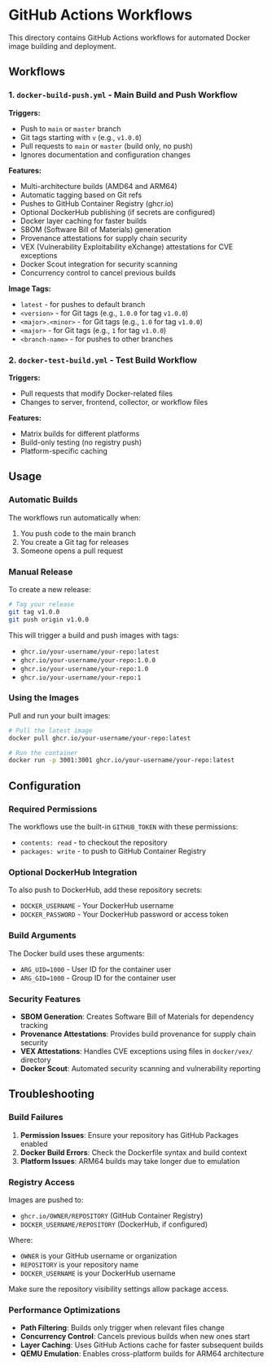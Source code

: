 # GitHub Actions Workflows

This directory contains GitHub Actions workflows for automated Docker image building and deployment.

## Workflows

### 1. `docker-build-push.yml` - Main Build and Push Workflow

**Triggers:**
- Push to `main` or `master` branch
- Git tags starting with `v` (e.g., `v1.0.0`)
- Pull requests to `main` or `master` (build only, no push)
- Ignores documentation and configuration changes

**Features:**
- Multi-architecture builds (AMD64 and ARM64)
- Automatic tagging based on Git refs
- Pushes to GitHub Container Registry (ghcr.io)
- Optional DockerHub publishing (if secrets are configured)
- Docker layer caching for faster builds
- SBOM (Software Bill of Materials) generation
- Provenance attestations for supply chain security
- VEX (Vulnerability Exploitability eXchange) attestations for CVE exceptions
- Docker Scout integration for security scanning
- Concurrency control to cancel previous builds

**Image Tags:**
- `latest` - for pushes to default branch
- `<version>` - for Git tags (e.g., `1.0.0` for tag `v1.0.0`)
- `<major>.<minor>` - for Git tags (e.g., `1.0` for tag `v1.0.0`)
- `<major>` - for Git tags (e.g., `1` for tag `v1.0.0`)
- `<branch-name>` - for pushes to other branches

### 2. `docker-test-build.yml` - Test Build Workflow

**Triggers:**
- Pull requests that modify Docker-related files
- Changes to server, frontend, collector, or workflow files

**Features:**
- Matrix builds for different platforms
- Build-only testing (no registry push)
- Platform-specific caching

## Usage

### Automatic Builds

The workflows run automatically when:
1. You push code to the main branch
2. You create a Git tag for releases
3. Someone opens a pull request

### Manual Release

To create a new release:

```bash
# Tag your release
git tag v1.0.0
git push origin v1.0.0
```

This will trigger a build and push images with tags:
- `ghcr.io/your-username/your-repo:latest`
- `ghcr.io/your-username/your-repo:1.0.0`
- `ghcr.io/your-username/your-repo:1.0`
- `ghcr.io/your-username/your-repo:1`

### Using the Images

Pull and run your built images:

```bash
# Pull the latest image
docker pull ghcr.io/your-username/your-repo:latest

# Run the container
docker run -p 3001:3001 ghcr.io/your-username/your-repo:latest
```

## Configuration

### Required Permissions

The workflows use the built-in `GITHUB_TOKEN` with these permissions:
- `contents: read` - to checkout the repository
- `packages: write` - to push to GitHub Container Registry

### Optional DockerHub Integration

To also push to DockerHub, add these repository secrets:
- `DOCKER_USERNAME` - Your DockerHub username
- `DOCKER_PASSWORD` - Your DockerHub password or access token

### Build Arguments

The Docker build uses these arguments:
- `ARG_UID=1000` - User ID for the container user
- `ARG_GID=1000` - Group ID for the container user

### Security Features

- **SBOM Generation**: Creates Software Bill of Materials for dependency tracking
- **Provenance Attestations**: Provides build provenance for supply chain security
- **VEX Attestations**: Handles CVE exceptions using files in `docker/vex/` directory
- **Docker Scout**: Automated security scanning and vulnerability reporting

## Troubleshooting

### Build Failures

1. **Permission Issues**: Ensure your repository has GitHub Packages enabled
2. **Docker Build Errors**: Check the Dockerfile syntax and build context
3. **Platform Issues**: ARM64 builds may take longer due to emulation

### Registry Access

Images are pushed to:
- `ghcr.io/OWNER/REPOSITORY` (GitHub Container Registry)
- `DOCKER_USERNAME/REPOSITORY` (DockerHub, if configured)

Where:
- `OWNER` is your GitHub username or organization
- `REPOSITORY` is your repository name
- `DOCKER_USERNAME` is your DockerHub username

Make sure the repository visibility settings allow package access.

### Performance Optimizations

- **Path Filtering**: Builds only trigger when relevant files change
- **Concurrency Control**: Cancels previous builds when new ones start
- **Layer Caching**: Uses GitHub Actions cache for faster subsequent builds
- **QEMU Emulation**: Enables cross-platform builds for ARM64 architecture
